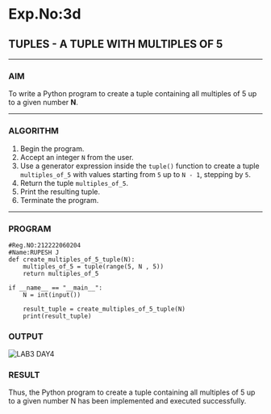 # Exp.No:3d  
## TUPLES - A TUPLE WITH MULTIPLES OF 5

---

### AIM  
To write a Python program to create a tuple containing all multiples of 5 up to a given number **N**.

---

### ALGORITHM

1. Begin the program.  
2. Accept an integer `N` from the user.  
3. Use a generator expression inside the `tuple()` function to create a tuple `multiples_of_5` with values starting from `5` up to `N - 1`, stepping by `5`.  
4. Return the tuple `multiples_of_5`.  
5. Print the resulting tuple.  
6. Terminate the program.

---

### PROGRAM

```
#Reg.NO:212222060204
#Name:RUPESH J
def create_multiples_of_5_tuple(N):
    multiples_of_5 = tuple(range(5, N , 5))
    return multiples_of_5

if __name__ == "__main__":
    N = int(input())

    result_tuple = create_multiples_of_5_tuple(N)
    print(result_tuple)

```

### OUTPUT

![LAB3 DAY4](https://github.com/user-attachments/assets/e2f74615-6bd0-41df-9c92-03e06c1599b7)


### RESULT
Thus, the Python program to create a tuple containing all multiples of 5 up to a given number N has been implemented and executed successfully.
